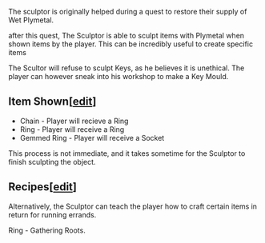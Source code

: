 The sculptor is originally helped during a quest to restore their supply of Wet Plymetal.

after this quest, The Sculptor is able to sculpt items with Plymetal when shown items by the player. This can be incredibly useful to create specific items

The Scultor will refuse to sculpt Keys, as he believes it is unethical. The player can however sneak into his workshop to make a Key Mould.

## Item Shown\[[edit](https://nim.miraheze.org/w/index.php?title=Sculptor&action=edit&section=1 "Edit section: Item Shown")\]

* Chain - Player will recieve a Ring
* Ring - Player will receive a Ring
* Gemmed Ring - Player will receive a Socket

This process is not immediate, and it takes sometime for the Sculptor to finish sculpting the object.

## Recipes\[[edit](https://nim.miraheze.org/w/index.php?title=Sculptor&action=edit&section=2 "Edit section: Recipes")\]

Alternatively, the Sculptor can teach the player how to craft certain items in return for running errands.

Ring - Gathering Roots.